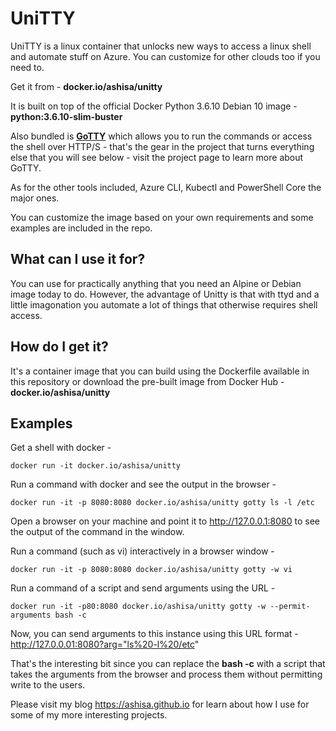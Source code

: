 # UniTTY
 UniTTY is a linux container that unlocks new ways to access a linux shell and automate stuff on Azure. You can customize for other clouds too if you need to.

 Get it from - **docker.io/ashisa/unitty**

 It is built on top of the official Docker Python 3.6.10 Debian 10 image - **python:3.6.10-slim-buster**

 Also bundled is **[GoTTY](https://github.com/yudai/gotty)** which allows you to run the commands or access the shell over HTTP/S - that's the gear in the project that turns everything else that you will see below - visit the project page to learn more about GoTTY.

 As for the other tools included, Azure CLI, Kubectl and PowerShell Core the major ones.

 You can customize the image based on your own requirements and some examples are included in the repo. 

## What can I use it for?
You can use for practically anything that you need an Alpine or Debian image today to do. However, the advantage of Unitty is that with ttyd and a little imagonation you automate a lot of things that otherwise requires shell access.

## How do I get it?
 It's a container image that you can build using the Dockerfile available in this repository or download the pre-built image from Docker Hub - **docker.io/ashisa/unitty**


## Examples
Get a shell with docker - 
```
docker run -it docker.io/ashisa/unitty
```
Run a command with docker and see the output in the browser -
```
docker run -it -p 8080:8080 docker.io/ashisa/unitty gotty ls -l /etc
```
Open a browser on your machine and point it to http://127.0.0.1:8080 to see the output of the command in the window.

Run a command (such as vi) interactively in a browser window -
```
docker run -it -p 8080:8080 docker.io/ashisa/unitty gotty -w vi  
```
Run a command of a script and send arguments using the URL -
```
docker run -it -p80:8080 docker.io/ashisa/unitty gotty -w --permit-arguments bash -c
```
Now, you can send arguments to this instance using this URL format - http://127.0.0.01:8080?arg="ls%20-l%20/etc"

That's the interesting bit since you can replace the **bash -c** with a script that takes the arguments from the browser and process them without permitting write to the users.

Please visit my blog https://ashisa.github.io for learn about how I use for some of my more interesting projects.



